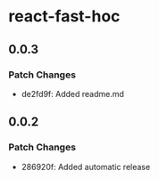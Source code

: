 # react-fast-hoc

## 0.0.3

### Patch Changes

- de2fd9f: Added readme.md

## 0.0.2

### Patch Changes

- 286920f: Added automatic release
